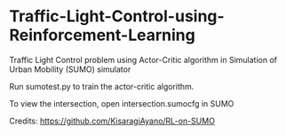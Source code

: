 # Traffic-Light-Control-using-Reinforcement-Learning
Traffic Light Control problem using Actor-Critic algorithm in Simulation of Urban Mobility (SUMO) simulator

Run sumotest.py to train the actor-critic algorithm.

To view the intersection, open intersection.sumocfg in SUMO




Credits: https://github.com/KisaragiAyano/RL-on-SUMO
